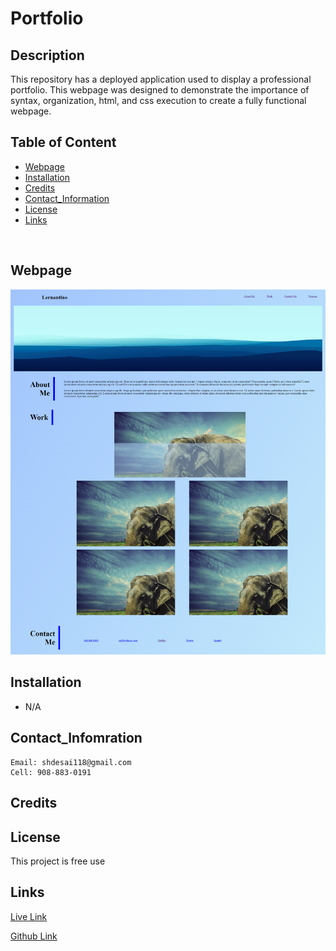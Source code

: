 # Portfolio

## Description
This repository has a deployed application used to display a professional portfolio. This webpage was designed to demonstrate the importance of syntax, organization, html, and css execution to create a fully functional webpage.

## Table of Content
- [Webpage](#webpage)
- [Installation](#installation)
- [Credits](#credits)
- [Contact_Information](#contact_infomration)
- [License](#license)
- [Links](#links)

<br/>

## Webpage
![](/assets/images/Portfolio_Webpage.png)


## Installation

* N/A
 

## Contact_Infomration

```
Email: shdesai118@gmail.com
Cell: 908-883-0191
```

## Credits


## License

This project is free use

## Links

[Live Link]()

[Github Link]()
 

